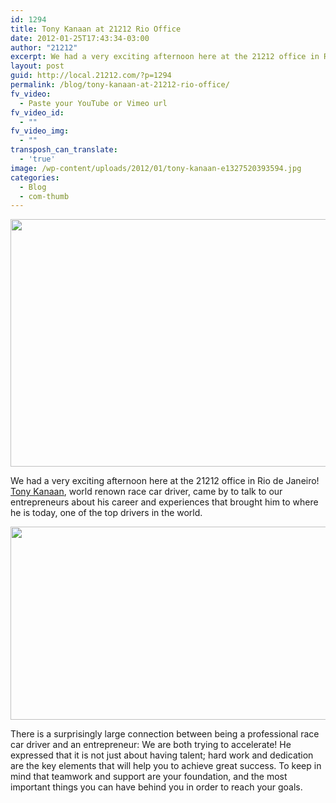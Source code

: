 ```yaml
---
id: 1294
title: Tony Kanaan at 21212 Rio Office
date: 2012-01-25T17:43:34-03:00
author: "21212"
excerpt: We had a very exciting afternoon here at the 21212 office in Rio de Janeiro! Tony Kanaan, world renown race car driver, came by to talk to our entrepreneurs about his career and experiences that brought him to where he is today, one of the top drivers in the world.
layout: post
guid: http://local.21212.com/?p=1294
permalink: /blog/tony-kanaan-at-21212-rio-office/
fv_video:
  - Paste your YouTube or Vimeo url
fv_video_id:
  - ""
fv_video_img:
  - ""
transposh_can_translate:
  - 'true'
image: /wp-content/uploads/2012/01/tony-kanaan-e1327520393594.jpg
categories:
  - Blog
  - com-thumb
---
```

<img class="aligncenter size-full wp-image-1296" title="tony-kanaan" src="http://local.21212.com/wp-content/uploads/2012/01/tony-kanaan-e1327520393594.jpg" alt="" width="540" height="396" srcset="http://localhost:8080/wp-content/uploads/2012/01/tony-kanaan-e1327520393594.jpg 540w, http://localhost:8080/wp-content/uploads/2012/01/tony-kanaan-e1327520393594-300x220.jpg 300w" sizes="(max-width: 540px) 100vw, 540px" />

We had a very exciting afternoon here at the 21212 office in Rio de Janeiro! <a href="http://twitter.com/tonykanaan" target="_blank">Tony Kanaan</a>, world renown race car driver, came by to talk to our entrepreneurs about his career and experiences that brought him to where he is today, one of the top drivers in the world.

<!--more ..I want to read more!-->

<img class="aligncenter size-full wp-image-1295" title="21212tony" src="http://local.21212.com/wp-content/uploads/2012/01/21212tony-e1327520449730.jpg" alt="" width="540" height="309" srcset="http://localhost:8080/wp-content/uploads/2012/01/21212tony-e1327520449730.jpg 540w, http://localhost:8080/wp-content/uploads/2012/01/21212tony-e1327520449730-300x171.jpg 300w" sizes="(max-width: 540px) 100vw, 540px" />

There is a surprisingly large connection between being a professional race car driver and an entrepreneur: We are both trying to accelerate! He expressed that it is not just about having talent; hard work and dedication are the key elements that will help you to achieve great success. To keep in mind that teamwork and support are your foundation, and the most important things you can have behind you in order to reach your goals.